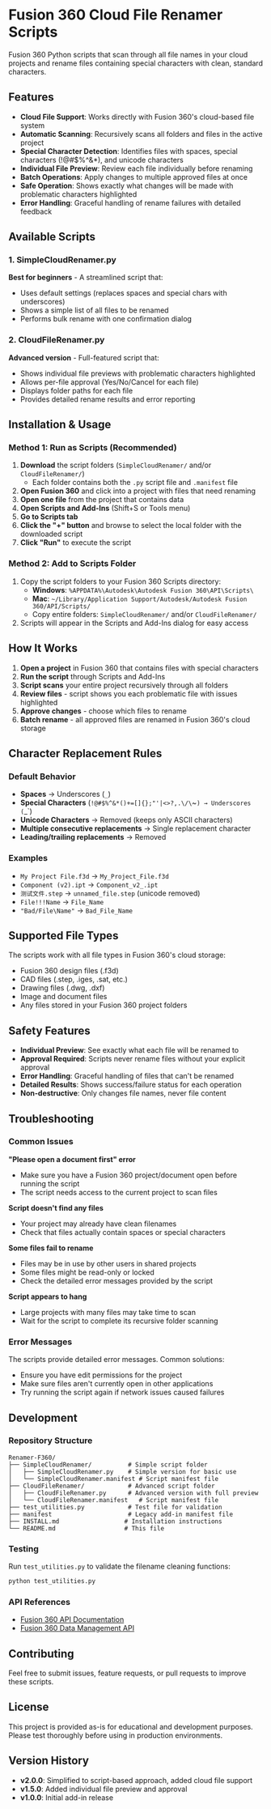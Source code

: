 # Fusion 360 Cloud File Renamer Scripts

Fusion 360 Python scripts that scan through all file names in your cloud projects and rename files containing special characters with clean, standard characters.

## Features

- **Cloud File Support**: Works directly with Fusion 360's cloud-based file system
- **Automatic Scanning**: Recursively scans all folders and files in the active project
- **Special Character Detection**: Identifies files with spaces, special characters (!@#$%^&*), and unicode characters
- **Individual File Preview**: Review each file individually before renaming
- **Batch Operations**: Apply changes to multiple approved files at once
- **Safe Operation**: Shows exactly what changes will be made with problematic characters highlighted
- **Error Handling**: Graceful handling of rename failures with detailed feedback

## Available Scripts

### 1. SimpleCloudRenamer.py
**Best for beginners** - A streamlined script that:
- Uses default settings (replaces spaces and special chars with underscores)
- Shows a simple list of all files to be renamed
- Performs bulk rename with one confirmation dialog

### 2. CloudFileRenamer.py  
**Advanced version** - Full-featured script that:
- Shows individual file previews with problematic characters highlighted
- Allows per-file approval (Yes/No/Cancel for each file)
- Displays folder paths for each file
- Provides detailed rename results and error reporting

## Installation & Usage

### Method 1: Run as Scripts (Recommended)
1. **Download** the script folders (`SimpleCloudRenamer/` and/or `CloudFileRenamer/`)
   - Each folder contains both the `.py` script file and `.manifest` file
2. **Open Fusion 360** and click into a project with files that need renaming
3. **Open one file** from the project that contains data
4. **Open Scripts and Add-Ins** (Shift+S or Tools menu)
5. **Go to Scripts tab**
6. **Click the "+" button** and browse to select the local folder with the downloaded script
7. **Click "Run"** to execute the script

### Method 2: Add to Scripts Folder
1. Copy the script folders to your Fusion 360 Scripts directory:
   - **Windows**: `%APPDATA%\Autodesk\Autodesk Fusion 360\API\Scripts\`
   - **Mac**: `~/Library/Application Support/Autodesk/Autodesk Fusion 360/API/Scripts/`
   - Copy entire folders: `SimpleCloudRenamer/` and/or `CloudFileRenamer/`
2. Scripts will appear in the Scripts and Add-Ins dialog for easy access

## How It Works

1. **Open a project** in Fusion 360 that contains files with special characters
2. **Run the script** through Scripts and Add-Ins
3. **Script scans** your entire project recursively through all folders
4. **Review files** - script shows you each problematic file with issues highlighted
5. **Approve changes** - choose which files to rename
6. **Batch rename** - all approved files are renamed in Fusion 360's cloud storage

## Character Replacement Rules

### Default Behavior
- **Spaces** → Underscores (`_`)
- **Special Characters** (`!@#$%^&*()+=[]{};"'|<>?,.\/\`~`) → Underscores (`_`)
- **Unicode Characters** → Removed (keeps only ASCII characters)
- **Multiple consecutive replacements** → Single replacement character
- **Leading/trailing replacements** → Removed

### Examples
- `My Project File.f3d` → `My_Project_File.f3d`
- `Component (v2).ipt` → `Component_v2_.ipt`
- `测试文件.step` → `unnamed_file.step` (unicode removed)
- `File!!!Name` → `File_Name`
- `"Bad/File\Name"` → `Bad_File_Name`

## Supported File Types

The scripts work with all file types in Fusion 360's cloud storage:
- Fusion 360 design files (.f3d)
- CAD files (.step, .iges, .sat, etc.)
- Drawing files (.dwg, .dxf)
- Image and document files
- Any files stored in your Fusion 360 project folders

## Safety Features

- **Individual Preview**: See exactly what each file will be renamed to
- **Approval Required**: Scripts never rename files without your explicit approval
- **Error Handling**: Graceful handling of files that can't be renamed
- **Detailed Results**: Shows success/failure status for each operation
- **Non-destructive**: Only changes file names, never file content

## Troubleshooting

### Common Issues

**"Please open a document first" error**
- Make sure you have a Fusion 360 project/document open before running the script
- The script needs access to the current project to scan files

**Script doesn't find any files**
- Your project may already have clean filenames
- Check that files actually contain spaces or special characters

**Some files fail to rename**
- Files may be in use by other users in shared projects
- Some files might be read-only or locked
- Check the detailed error messages provided by the script

**Script appears to hang**
- Large projects with many files may take time to scan
- Wait for the script to complete its recursive folder scanning

### Error Messages

The scripts provide detailed error messages. Common solutions:
- Ensure you have edit permissions for the project
- Make sure files aren't currently open in other applications
- Try running the script again if network issues caused failures

## Development

### Repository Structure
```
Renamer-F360/
├── SimpleCloudRenamer/          # Simple script folder
│   ├── SimpleCloudRenamer.py    # Simple version for basic use
│   └── SimpleCloudRenamer.manifest # Script manifest file
├── CloudFileRenamer/            # Advanced script folder  
│   ├── CloudFileRenamer.py      # Advanced version with full preview
│   └── CloudFileRenamer.manifest   # Script manifest file
├── test_utilities.py            # Test file for validation
├── manifest                     # Legacy add-in manifest file
├── INSTALL.md                  # Installation instructions
└── README.md                   # This file
```

### Testing
Run `test_utilities.py` to validate the filename cleaning functions:
```python
python test_utilities.py
```

### API References
- [Fusion 360 API Documentation](https://help.autodesk.com/view/fusion360/ENU/?guid=GUID-A92A4B10-3781-4925-94C6-47DA85A4F65A)
- [Fusion 360 Data Management API](https://help.autodesk.com/view/fusion360/ENU/?guid=GUID-BD6B2B0C-F982-41C8-94DC-F15C8B9A75C8)

## Contributing

Feel free to submit issues, feature requests, or pull requests to improve these scripts.

## License

This project is provided as-is for educational and development purposes. Please test thoroughly before using in production environments.

## Version History

- **v2.0.0**: Simplified to script-based approach, added cloud file support
- **v1.5.0**: Added individual file preview and approval
- **v1.0.0**: Initial add-in release
